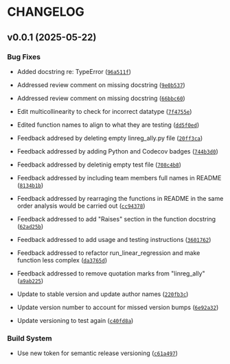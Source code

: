 # CHANGELOG


## v0.0.1 (2025-05-22)

### Bug Fixes

- Added docstring re: TypeError
  ([`96a511f`](https://github.com/merari95/linreg_ally/commit/96a511fc8bdc2359b8fd9bdd13983b1b1999bcfd))

- Addressed review comment on missing docstring
  ([`9e0b537`](https://github.com/merari95/linreg_ally/commit/9e0b537e0068e1233607f98fb28af6d6dae6d6ee))

- Addressed review comment on missing docstring
  ([`66bbc60`](https://github.com/merari95/linreg_ally/commit/66bbc608a099909a1ee2cf06de380a66d033c5da))

- Edit multicollinearity to check for incorrect datatype
  ([`7f4755e`](https://github.com/merari95/linreg_ally/commit/7f4755ebe69f0fec0b21e4f16a05e0db98eac23f))

- Edited function names to align to what they are testing
  ([`dd5f0ed`](https://github.com/merari95/linreg_ally/commit/dd5f0ed0b745b7133cf3e5cd8854514ea918ad81))

- Feedback addresed by deleting empty linreg_ally.py file
  ([`20ff3ca`](https://github.com/merari95/linreg_ally/commit/20ff3ca0b4b485203e2d7f687bbc3f650cdef12f))

- Feedback addressed by adding Python and Codecov badges
  ([`744b3d0`](https://github.com/merari95/linreg_ally/commit/744b3d0fcf8e8f34ade74fdaf7909f23446c3aa3))

- Feedback addressed by deletinig empty test file
  ([`708c4b8`](https://github.com/merari95/linreg_ally/commit/708c4b8d4ad46d252f345159334dca5d299c097f))

- Feedback addressed by including team members full names in README
  ([`8134b1b`](https://github.com/merari95/linreg_ally/commit/8134b1bb8d1d9731fd02ed0729a36a8a685fa7df))

- Feedback addressed by rearraging the functions in README in the same order analysis would be
  carried out
  ([`cc94378`](https://github.com/merari95/linreg_ally/commit/cc9437807a22e3c59434781130b3eb6b7aa0c639))

- Feedback addressed to add "Raises" section in the function docstring
  ([`62ad25b`](https://github.com/merari95/linreg_ally/commit/62ad25b5b8d7a7f7fbda6d3f3b1f1e44f966b695))

- Feedback addressed to add usage and testing instructions
  ([`3601762`](https://github.com/merari95/linreg_ally/commit/36017629342067c5c60121d3c9875890bb9f8d1e))

- Feedback addressed to refactor run_linear_regression and make function less complex
  ([`da3765d`](https://github.com/merari95/linreg_ally/commit/da3765d3aa2ecc14185e2d464219852a491aa3e7))

- Feedback addressed to remove quotation marks from "linreg_ally"
  ([`a9ab225`](https://github.com/merari95/linreg_ally/commit/a9ab225c6d430777a760f30accd0ee56bd0df542))

- Update to stable version and update author names
  ([`220fb3c`](https://github.com/merari95/linreg_ally/commit/220fb3cfa744ea3921aee9d418a56a9884f04776))

- Update version number to account for missed version bumps
  ([`6e92a32`](https://github.com/merari95/linreg_ally/commit/6e92a324ce6a78bdb57bf2a1f7a69847099d7c76))

- Update versioning to test again
  ([`c40fd8a`](https://github.com/merari95/linreg_ally/commit/c40fd8abbb9a9b926f46713a4ef5816221efb333))

### Build System

- Use new token for semantic release versioning
  ([`c61a497`](https://github.com/merari95/linreg_ally/commit/c61a497fbe3c03400fe582c425fd320f32549c06))
